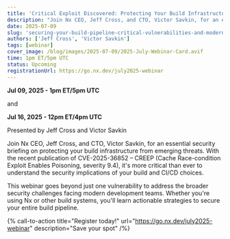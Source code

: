 ```yaml
---
title: 'Critical Exploit Discovered: Protecting Your Build Infrastructure from Emerging Threats'
description: "Join Nx CEO, Jeff Cross, and CTO, Victor Savkin, for an essential security briefing on protecting your build infrastructure from emerging threats. With the recent publication of CVE-2025-36852 – CREEP (Cache Race-condition Exploit Enables Poisoning, severity 9.4), it's more critical than ever to understand the security implications of your build and CI/CD choices."
date: 2025-07-09
slug: 'securing-your-build-pipeline-critical-vulnerabilities-and-modern-security-practices'
authors: ['Jeff Cross', 'Victor Savkin']
tags: [webinar]
cover_image: /blog/images/2025-07-09/2025-July-Webinar-Card.avif
time: 1pm ET/5pm UTC
status: Upcoming
registrationUrl: https://go.nx.dev/july2025-webinar
---
```


**Jul 09, 2025 - 1pm ET/5pm UTC**

and

**Jul 16, 2025 - 12pm ET/4pm UTC**

Presented by Jeff Cross and Victor Savkin

Join Nx CEO, Jeff Cross, and CTO, Victor Savkin, for an essential security briefing on protecting your build infrastructure from emerging threats. With the recent publication of CVE-2025-36852 – CREEP (Cache Race-condition Exploit Enables Poisoning, severity 9.4), it's more critical than ever to understand the security implications of your build and CI/CD choices.

This webinar goes beyond just one vulnerability to address the broader security challenges facing modern development teams. Whether you're using Nx or other build systems, you'll learn actionable strategies to secure your entire build pipeline.

{% call-to-action title="Register today!" url="https://go.nx.dev/july2025-webinar" description="Save your spot" /%}

